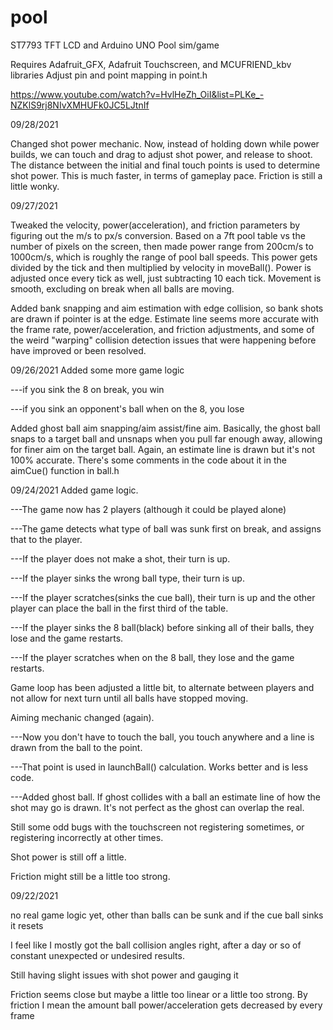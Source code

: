 # pool
  ST7793 TFT LCD and Arduino UNO Pool sim/game

Requires Adafruit_GFX, Adafruit Touchscreen, and MCUFRIEND_kbv libraries
Adjust pin and point mapping in point.h


https://www.youtube.com/watch?v=HvlHeZh_OiI&list=PLKe_-NZKlS9rj8NIvXMHUFk0JC5LJtnIf


09/28/2021

Changed shot power mechanic. Now, instead of holding down while power builds, we can touch and drag to adjust shot power, and release to shoot.
The distance between the initial and final touch points is used to determine shot power. This is much faster, in terms of gameplay pace.
Friction is still a little wonky.

09/27/2021

Tweaked the velocity, power(acceleration), and friction parameters by figuring out the m/s to px/s conversion.
Based on a 7ft pool table vs the number of pixels on the screen, then made power range from 200cm/s to 1000cm/s, which is roughly the range of pool ball speeds.
This power gets divided by the tick and then multiplied by velocity in moveBall(). Power is adjusted once every tick as well, just subtracting 10 each tick.
Movement is smooth, excluding on break when all balls are moving.

Added bank snapping and aim estimation with edge collision, so bank shots are drawn if pointer is at the edge.
Estimate line seems more accurate with the frame rate, power/acceleration, and friction adjustments, and some of the weird "warping" collision detection issues
that were happening before have improved or been resolved.

09/26/2021
Added some more game logic

---if you sink the 8 on break, you win

---if you sink an opponent's ball when on the 8, you lose


Added ghost ball aim snapping/aim assist/fine aim. Basically, the ghost ball snaps to a target ball and unsnaps when you pull far enough away,
allowing for finer aim on the target ball. Again, an estimate line is drawn but it's not 100% accurate. There's some comments in the code about it in the
aimCue() function in ball.h

09/24/2021
Added game logic.

---The game now has 2 players (although it could be played alone)

---The game detects what type of ball was sunk first on break, and assigns that to the player.

---If the player does not make a shot, their turn is up.

---If the player sinks the wrong ball type, their turn is up.

---If the player scratches(sinks the cue ball), their turn is up and the other player can place the ball in the first third of the table.

---If the player sinks the 8 ball(black) before sinking all of their balls, they lose and the game restarts.

---If the player scratches when on the 8 ball, they lose and the game restarts.

Game loop has been adjusted a little bit, to alternate between players and not allow for next turn until all balls have stopped moving.

Aiming mechanic changed (again).

---Now you don't have to touch the ball, you touch anywhere and a line is drawn from the ball to the point.

---That point is used in launchBall() calculation. Works better and is less code.

---Added ghost ball. If ghost collides with a ball an estimate line of how the shot may go is drawn. It's not perfect as the ghost can overlap the real.



Still some odd bugs with the touchscreen not registering sometimes, or registering incorrectly at other times.

Shot power is still off a little.

Friction might still be a little too strong.



09/22/2021

no real game logic yet, other than balls can be sunk and if the cue ball sinks it resets

I feel like I mostly got the ball collision angles right, after a day or so of constant unexpected or undesired results.

Still having slight issues with shot power and gauging it

Friction seems close but maybe a little too linear or a little too strong. By friction I mean the amount ball power/acceleration gets decreased by every frame


